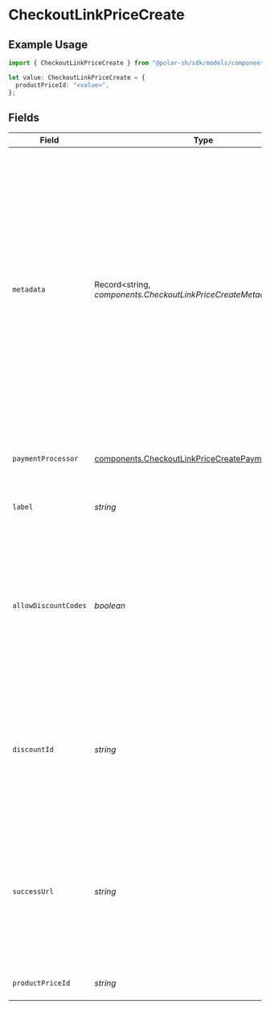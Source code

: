 # CheckoutLinkPriceCreate

## Example Usage

```typescript
import { CheckoutLinkPriceCreate } from "@polar-sh/sdk/models/components";

let value: CheckoutLinkPriceCreate = {
  productPriceId: "<value>",
};
```

## Fields

| Field                                                                                                                                                                                                                                                                                        | Type                                                                                                                                                                                                                                                                                         | Required                                                                                                                                                                                                                                                                                     | Description                                                                                                                                                                                                                                                                                  |
| -------------------------------------------------------------------------------------------------------------------------------------------------------------------------------------------------------------------------------------------------------------------------------------------- | -------------------------------------------------------------------------------------------------------------------------------------------------------------------------------------------------------------------------------------------------------------------------------------------- | -------------------------------------------------------------------------------------------------------------------------------------------------------------------------------------------------------------------------------------------------------------------------------------------- | -------------------------------------------------------------------------------------------------------------------------------------------------------------------------------------------------------------------------------------------------------------------------------------------- |
| `metadata`                                                                                                                                                                                                                                                                                   | Record<string, *components.CheckoutLinkPriceCreateMetadata*>                                                                                                                                                                                                                                 | :heavy_minus_sign:                                                                                                                                                                                                                                                                           | Key-value object allowing you to store additional information.<br/><br/>The key must be a string with a maximum length of **40 characters**.<br/>The value must be either:<br/><br/>* A string with a maximum length of **500 characters**<br/>* An integer<br/>* A boolean<br/><br/>You can store up to **50 key-value pairs**. |
| `paymentProcessor`                                                                                                                                                                                                                                                                           | [components.CheckoutLinkPriceCreatePaymentProcessor](../../models/components/checkoutlinkpricecreatepaymentprocessor.md)                                                                                                                                                                     | :heavy_check_mark:                                                                                                                                                                                                                                                                           | Payment processor to use. Currently only Stripe is supported.                                                                                                                                                                                                                                |
| `label`                                                                                                                                                                                                                                                                                      | *string*                                                                                                                                                                                                                                                                                     | :heavy_minus_sign:                                                                                                                                                                                                                                                                           | Optional label to distinguish links internally                                                                                                                                                                                                                                               |
| `allowDiscountCodes`                                                                                                                                                                                                                                                                         | *boolean*                                                                                                                                                                                                                                                                                    | :heavy_minus_sign:                                                                                                                                                                                                                                                                           | Whether to allow the customer to apply discount codes. If you apply a discount through `discount_id`, it'll still be applied, but the customer won't be able to change it.                                                                                                                   |
| `discountId`                                                                                                                                                                                                                                                                                 | *string*                                                                                                                                                                                                                                                                                     | :heavy_minus_sign:                                                                                                                                                                                                                                                                           | ID of the discount to apply to the checkout. If the discount is not applicable anymore when opening the checkout link, it'll be ignored.                                                                                                                                                     |
| `successUrl`                                                                                                                                                                                                                                                                                 | *string*                                                                                                                                                                                                                                                                                     | :heavy_minus_sign:                                                                                                                                                                                                                                                                           | URL where the customer will be redirected after a successful payment.You can add the `checkout_id={CHECKOUT_ID}` query parameter to retrieve the checkout session id.                                                                                                                        |
| `productPriceId`                                                                                                                                                                                                                                                                             | *string*                                                                                                                                                                                                                                                                                     | :heavy_check_mark:                                                                                                                                                                                                                                                                           | ID of the product price to checkout.                                                                                                                                                                                                                                                         |